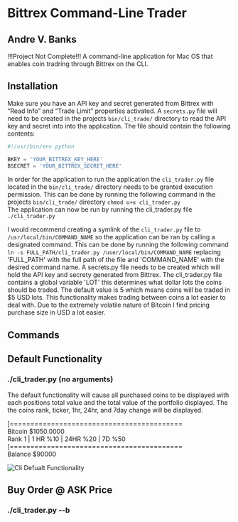 # Bittrex Command-Line Trader
## Andre V. Banks

!!!Project Not Complete!!!
A command-line application for Mac OS that enables coin tradring through Bittrex on the CLI. 

## Installation
Make sure you have an API key and secret generated from Bittrex with “Read Info” and “Trade Limit” properties activated.  A ```secrets.py``` file will need to be created in the projects ```bin/cli_trade/``` directory to read the API key and secret into into the application.  The file should contain the following contents:  
```python
#!/usr/bin/env python

BKEY = 'YOUR_BITTREX_KEY_HERE'
BSECRET = 'YOUR_BITTREX_SECRET_HERE'  
```  
In order for the application to run the application the ```cli_trader.py``` file located in the ```bin/cli_trade/``` directory needs to be granted execution permission. This can be done by running the following command in the projects ```bin/cli_trade/``` directory ```
chmod u+x cli_trader.py ```    
The application can now be run by running the cli_trader.py file  
```./cli_trader.py```    
  

I would recommend creating a symlink of the ```cli_trader.py``` file to ```/usr/local/bin/COMMAND_NAME``` so the application can be ran by calling a designated command. This can be done by running the following command ```ln -s FULL_PATH/cli_trader.py /user/local/bin/COMMAND_NAME``` replacing 'FULL_PATH' with the full path of the file and 'COMMAND_NAME' with the desired command name. A secrets.py file needs to be created which will hold the API key and secrety generated from Bittrex. The cli_trader.py file contains a global variable 'LOT' this determines what dollar lots the coins should be traded.  The default value is 5 which means coins will be traded in $5 USD lots.  This functionality makes trading between coins a lot easier to deal with.  Due to the extremely volatile nature of Bitcoin I find pricing purchase size in USD a lot easier.    

## Commands

## Default Functionality
### ./cli_trader.py (no arguments)
The default functionality will cause all purchased coins to be displayed with each positions total value and the total value of the portfolio displayed.
The the coins rank, ticker, 1hr, 24hr, and 7day change will be displayed.

]==========================================  
Bitcoin $1050.0000  
Rank 1 | 1 HR %10 | 24HR %20 | 7D %50  
]==========================================  
Balance $90000

![Cli Defualt Functionality](https://media.giphy.com/media/l0EoBilWm7mOSksta/giphy.gif)

## Buy Order @ ASK Price
### ./cli_trader.py --b <ticker> <lots>




